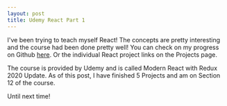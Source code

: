 ```yaml
---
layout: post
title: Udemy React Part 1
---
```


I've been trying to teach myself React! The concepts are pretty interesting
and the course had been done pretty well! You can check on my progress on Github
<a href="https://github.com/josephbae96/Udemy-React">here</a>. Or the individual
React project links on the Projects page.

The course is provided by Udemy and is called Modern React with Redux 2020 Update.
As of this post, I have finished 5 Projects and am on Section 12 of the course.

Until next time!
